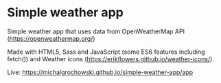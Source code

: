 # Simple weather app

Simple weather app that uses data from OpenWeatherMap API (https://openweathermap.org/)

Made with HTML5, Sass and JavaScript (some ES6 features including fetch()) and Weather icons (https://erikflowers.github.io/weather-icons/).

Live: https://michalgrochowski.github.io/simple-weather-app/app

